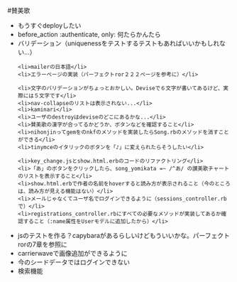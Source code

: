 #賛美歌

<ul>
	<li>もうすぐdeployしたい</li>
	<li>before_action :authenticate, only: 何たらかんたら</li>
	<li>バリデーション（uniquenessをテストするテストもあればいいかもしれない...）</li>
	
	<li>mailerの日本語</li>
	<li>エラーぺージの実装（パーフェクトror２２２ぺージを参考に）</li>
	
	<li>文字のバリデーションがちょっとおかしい。Deviseで６文字が書いてあるけど、実際には５文字です</li>
	<li>nav-collapseのリストは表示されない...</li>
	<li>kaminari</li>
	<li>ユーザのdestroyはdeviseのどこにあるかな...</li>
	<li>賛美歌の漢字が合ってるかどうか、ボタンなどを確認すること</li>
	<li>nihonjinってgemをのnkfのメソッドを実装したらSong.rbのメソッドを消すことができる</li>
	<li>tinymceのイタリックのボタンを「♪」に変えられたらそうしたい</li>
	
	<li>key_change.jsとshow.html.erbのコードのリファクトリング</li>
	<li>「あ」のボタンをクリックしたら、song_yomikata =~ /^あ/ の讃美歌チャートのリストを表示すること</li>
	<li>show.html.erbで作者の名前をhoverすると読み方が表示されること（今のところは、読み方が見える機能はない）</li>
	<li>メールじゃなくてユーザ名でログインできるように（sessions_controller.rbで）</li>	
	<li>registrations_controller.rbにすべての必要なメソッドが実装してあるか確認すること（:name属性をUserモデルに追加したから）</li>
  <li>jsのテストを作る？capybaraがあるらしいけどもういいかな。パーフェクトrorの7章を参照に</li>
	<li>carrierwaveで画像追加ができるように</li>
	<li>今のシードデータではログインできない</li>
	<li>検索機能</li>
</ul>
